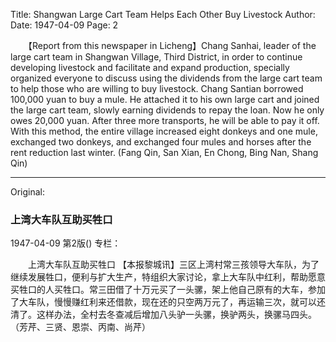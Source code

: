 Title: Shangwan Large Cart Team Helps Each Other Buy Livestock
Author:
Date: 1947-04-09
Page: 2

　　【Report from this newspaper in Licheng】Chang Sanhai, leader of the large cart team in Shangwan Village, Third District, in order to continue developing livestock and facilitate and expand production, specially organized everyone to discuss using the dividends from the large cart team to help those who are willing to buy livestock. Chang Santian borrowed 100,000 yuan to buy a mule. He attached it to his own large cart and joined the large cart team, slowly earning dividends to repay the loan. Now he only owes 20,000 yuan. After three more transports, he will be able to pay it off. With this method, the entire village increased eight donkeys and one mule, exchanged two donkeys, and exchanged four mules and horses after the rent reduction last winter. (Fang Qin, San Xian, En Chong, Bing Nan, Shang Qin)



<hr /> 

Original: 


### 上湾大车队互助买牲口

1947-04-09
第2版()
专栏：

　　上湾大车队互助买牲口
    【本报黎城讯】三区上湾村常三孩领导大车队，为了继续发展牲口，便利与扩大生产，特组织大家讨论，拿上大车队中红利，帮助愿意买牲口的人买牲口。常三田借了十万元买了一头骡，架上他自己原有的大车，参加了大车队，慢慢赚红利来还借款，现在还的只空两万元了，再运输三次，就可以还清了。这样办法，全村去冬查减后增加八头驴一头骡，换驴两头，换骡马四头。（芳芹、三贤、恩崇、丙南、尚芹）
